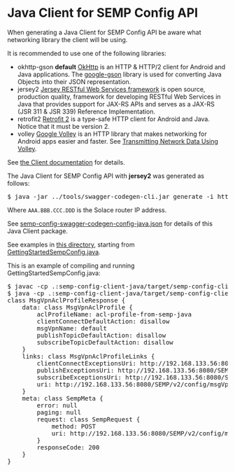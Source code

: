 # Java Client for SEMP Config API

When generating a Java Client for SEMP Config API be aware what networking library the client will be using.

It is recommended to use one of the following libraries:

* okhttp-gson **default** [OkHttp](https://github.com/square/okhttp) is an HTTP & HTTP/2 client for Android and Java applications. The [google-gson](https://github.com/google/gson) library is used for converting Java Objects into their JSON representation.
* jersey2 [Jersey RESTful Web Services framework](https://jersey.java.net/) is open source, production quality, framework for developing RESTful Web Services in Java that provides support for JAX-RS APIs and serves as a JAX-RS (JSR 311 & JSR 339) Reference Implementation.
* retrofit2 [Retrofit 2](https://square.github.io/retrofit/) is a type-safe HTTP client for Android and Java. Notice that it must be version 2.
* volley [Google Volley](https://android.googlesource.com/platform/frameworks/volley/) is an HTTP library that makes networking for Android apps easier and faster. See [Transmitting Network Data Using Volley](https://developer.android.com/training/volley/index.html).

See [the Client documentation](./semp-config-client-java/README.md) for details.

The Java Client for SEMP Config API with **jersey2** was generated as follows:
<pre>
$ java -jar ../tools/swagger-codegen-cli.jar generate -i http://AAA.BBB.CCC.DDD:8080/SEMP/v2/config/spec -l java -c semp-config-swagger-codegen-config-java.json -o semp-config-client-java
</pre>
Where `AAA.BBB.CCC.DDD` is the Solace router IP address.

See [semp-config-swagger-codegen-config-java.json](./semp-config-swagger-codegen-config-java.json) for details of this Java Client package.

See examples in [this directory](.), starting from [GettingStartedSempConfig.java](GettingStartedSempConfig.java).

This is an example of compiling and running GettingStartedSempConfig.java:
<pre>
$ javac -cp .:semp-config-client-java/target/semp-config-client-2.7.2.2.34.jar:semp-config-client-java/target/lib/* GettingStartedSempConfig.java
$ java -cp .:semp-config-client-java/target/semp-config-client-2.7.2.2.34.jar:semp-config-client-java/target/lib/* AclProfileApiExample
class MsgVpnAclProfileResponse {
    data: class MsgVpnAclProfile {
        aclProfileName: acl-profile-from-semp-java
        clientConnectDefaultAction: disallow
        msgVpnName: default
        publishTopicDefaultAction: disallow
        subscribeTopicDefaultAction: disallow
    }
    links: class MsgVpnAclProfileLinks {
        clientConnectExceptionsUri: http://192.168.133.56:8080/SEMP/v2/config/msgVpns/default/aclProfiles/acl-profile-from-semp-java/clientConnectExceptions
        publishExceptionsUri: http://192.168.133.56:8080/SEMP/v2/config/msgVpns/default/aclProfiles/acl-profile-from-semp-java/publishExceptions
        subscribeExceptionsUri: http://192.168.133.56:8080/SEMP/v2/config/msgVpns/default/aclProfiles/acl-profile-from-semp-java/subscribeExceptions
        uri: http://192.168.133.56:8080/SEMP/v2/config/msgVpns/default/aclProfiles/acl-profile-from-semp-java
    }
    meta: class SempMeta {
        error: null
        paging: null
        request: class SempRequest {
            method: POST
            uri: http://192.168.133.56:8080/SEMP/v2/config/msgVpns/default/aclProfiles
        }
        responseCode: 200
    }
}
</pre>

